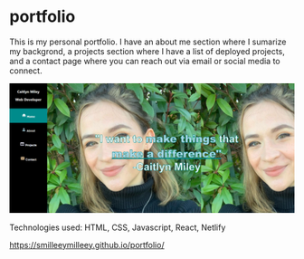 # portfolio


This is my personal portfolio. I have an about me section where I sumarize my backgrond, a projects section where I have a list of deployed projects, and a contact page where you can reach out via email or social media to connect. 



<img src="./portfolio_screenshot.PNG"></img>


Technologies used:
HTML, CSS, Javascript, React, Netlify


https://smilleeymilleey.github.io/portfolio/
